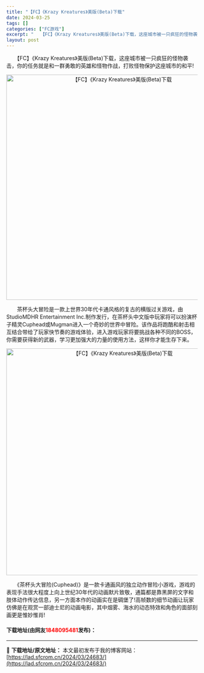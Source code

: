 ```yaml
---
title: "【FC】《Krazy Kreatures》美版(Beta)下载"
date: 2024-03-25
tags: []
categories: ["FC游戏"]
excerpt: "　　【FC】《Krazy Kreatures》美版(Beta)下载，这座城市被一只疯狂的怪物袭击，你的任务就是和一群勇敢的英雄和怪物作战，打败怪物保护这座城市的和平! 　　茶杯头大冒险是一款上世界30年代卡通风格的复古的横版过关游戏，由StudioMDHR Entertainment Inc.制作发&hellip;"
layout: post
---
```


 <p>　　【FC】《Krazy Kreatures》美版(Beta)下载，这座城市被一只疯狂的怪物袭击，你的任务就是和一群勇敢的英雄和怪物作战，打败怪物保护这座城市的和平!</p> <p align="center"><img align="" border="0" src="https://lad.sfcrom.cn/wp-content/uploads/2024/03/20240325_660194a747ce1.png" width="594" alt="【FC】《Krazy Kreatures》美版(Beta)下载" /></p> <p>　　茶杯头大冒险是一款上世界30年代卡通风格的复古的横版过关游戏，由StudioMDHR Entertainment Inc.制作发行，在茶杯头中文版中玩家将可以扮演杯子精灵Cuphead或Mugman进入一个奇妙的世界中冒险。该作品将跑酷和射击相互结合带给了玩家快节奏的游戏体验，进入游戏玩家将要挑战各种不同的BOSS，你需要获得新的武器，学习更加强大的力量的使用方法，这样你才能生存下来。</p> <p align="center"><img align="" border="0" src="https://lad.sfcrom.cn/wp-content/uploads/2024/03/20240325_660194a8eb50c.png" width="598" alt="【FC】《Krazy Kreatures》美版(Beta)下载" /></p> <p>　　《茶杯头大冒险(Cuphead)》是一款卡通画风的独立动作冒险小游戏，游戏的表现手法很大程度上向上世纪30年代的动画默片致敬，通篇都是靠黑屏的文字和肢体动作传达信息，另一方面本作的动画实在是碉堡了!高帧数的细节动画让玩家仿佛是在观赏一部迪士尼的动画电影，其中烟雾、海水的动态特效和角色的面部刻画更是惟妙惟肖!</p> <p><h4>下载地址(由网友<font color="red">1848095481</font>发布)：</h4></p> 

---
📖 **下载地址/原文地址：** 本文最初发布于我的博客网站：[https://lad.sfcrom.cn/2024/03/24683/](https://lad.sfcrom.cn/2024/03/24683/)
